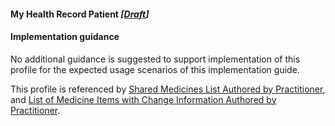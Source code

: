 #### My Health Record Patient *[[Draft](http://hl7.org/fhir/stu3/valueset-publication-status.html)]*

#### Implementation guidance

No additional guidance is suggested to support implementation of this profile for the expected usage scenarios of this implementation guide.

This profile is referenced by [Shared Medicines List Authored by Practitioner](StructureDefinition-composition-sml-prac-1.html),
and [List of Medicine Items with Change Information Authored by Practitioner](StructureDefinition-list-sml-pracchanges-1.html).